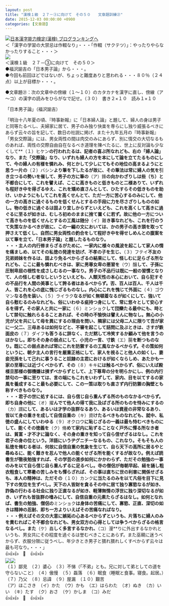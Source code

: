 ```yaml
---
layout: post
title: "漢検１級　２７－③に向けて　その５０　　文章題訓練㉑"
date: 2015-12-03 00:00:00 +0900
categories: [文章題]
---
```


[![](/syuusyuu9701/assets/images/漢検１級-２７－③に向けて-その５０-文章題訓練㉑-br_c_3028_1.gif)](http://blog.with2.net/link.php?1659096:3028 "日本漢字能力検定(漢検) ブログランキングへ")[日本漢字能力検定(漢検) ブログランキングへ](http://blog.with2.net/link.php?1659096:3028)  
＜「漢字の学習の大禁忌は作輟なり」・・・「作輟（サクテツ）」：やったりやらなかったりすること・・・＞  
![](/syuusyuu9701/assets/images/漢検１級-２７－③に向けて-その５０-文章題訓練㉑-20f76c71634d5b7d02791dbbe620c0cb.jpg)  
＜漢検１級　２７－③に向けて　その５０＞  
●福沢諭吉の「日本男子論」から・・・。  
●今回も前回ほどではないが、ちょっと難度ありと思われる・・・８０％（２４点）以上が目標か・・・。  
  
●文章題㉑：次の文章中の傍線（１～１０）のカタカナを漢字に直し、傍線（ア～コ）の漢字の読みをひらがなで記せ。（３０）　書き２×１０　読み１×１０  
  
「日本男子論」（福沢諭吉）  
  
「明治十八年夏の頃、『時事新報』に「日本婦人論」と題して、婦人の身は男子と同等たるべし、夫婦家に居て、男子のみ独り快楽を専らにし独り威張るべきにあらず云々の旨を記して、数日の社説に掲げ、また十九年五月の『時事新報』「男女交際論」には、男女両性の間は肉交のみにあらず、別に情交の大切なるものあれば、両性の交際自由自在なるべき道理を陳べたるに、世上に反対論も少なくして**（１）ヒケン**の行われたるは、記者の喜ぶ所なれども、右の「婦人論」なり、また「交際論」なり、いずれも婦人の方を本にして論を立てたるものにして、今の婦人の有様を憐れみ、何とかして少しにてもその地位の高まるようにと思う一片の**（２）バシン**より筆を下したるが故に、その筆法は常に婦人の気を引き立つるの勢いを催して、男子の方に筆の**（ア）鋒**の向かわざりしは些（ち）と不都合にして、これを譬えば、ここに高きものと低きものと二様ありて、いずれも程好き中を得ざるゆえ、これを矯め直さんとして、ひたすらその低きものを助け、いかようにもしてこれを高くせんとて、ただ一方に苦心するのみにして、他の一方の高きに過ぐるものを低くせんとするの手段に力を尽さざりしものの如し。物の低きに過ぐるは固より宜しからずといえども、これを高くして高きに過ぐるに至るが如きは、むしろ初めのままに捨て置くに若ず。故に他の一方について高きものを低くせんとするの工風は随分**（イ）難**き事なれども、これを行のうて失策なかるべきが故に、この一編の文においては、かの男子の高き頭を取って押さえて低くし、自然に男女両性の釣合をして程好き中を得せしめんとの腹案を以て筆を立て、「日本男子論」と題したるものなり。  
・・・主人の内行修まらざるがために、一家内に様々の風波を起こして家人の情を痛ましめ、以てその私徳の発達を妨げ、不孝の子を生じ、**（３）フテイ**不友の兄弟姉妹を作るは、固より免るべからざるの結果にして、怪しむに足らざる所なれども、ここに最も憐れむべきは、家に男尊女卑の悪習を**（ウ）醸**して、子孫に圧制卑屈の根性を成さしむるの一事なり。男子の不品行は既に一般の習慣となりて、人の怪しむ者なしというといえども、人類天性の本心において、自ら犯すその不品行を人間の美事として誇る者はあるべからず。否、百人は百人、千人は千人、皆これを心の底に愧じざるものなし。内心にこれを愧じて外面に**（４）ゴウマン**なる色を装い、**（５）ライラク**なるが如く無頓着なるが如くにして、強いて自ら慰むるのみなれども、俗にいわゆる疵持つ身にして、常に悠々として安心するを得ず。その家人と共に一家に**（６）ミンショク**して団欒たる最中にも、時として禁句に触れらるることあれば、その時の不愉快は譬えんに物なし。無心の小児が父を共にして母を異にするの理由を問い、隣家には父母二人に限りて吾が家に一父二、三母あるは如何などと、不審を起こして詰問に及ぶときは、さすが鉄面皮の**（７）ダイフ**も答うるに辞なく、ただ黙して冷笑するか顧みて他を言うのほかなし。即ちその身の弱点にして、小児の一言、寸鉄**（エ）腸**を断つものなり。既にこの弱点あれば常にこれを防禦するの工風なかるべからず。その策如何というに、朝夕主人の言行を厳重正格にして、家人を視ること他人の如くし、妻妾児孫をして己れに事うること奴隷の主君におけるが如くならしめ、あたかも一家の至尊には近づくべからず、その**（８）キキ**には触るべからず、俗にいえば殿様旦那様の御機嫌は損ずべからずとして、上下尊卑の分を明らかにし、例の内行禁句の一事に至りては、言の端にもこれをいわずして、家内、目を以てするの家風を養成すること最も必要にして、この一策は取りも直さず内行防禦の胸壁とも称すべきものなり。  
・・・君子の世に処するには、自ら信じ自ら重んずる所のものなかるべからず。即ち自身の他に**（オ）擢**んでて他人の得て我に及ばざる所のものを恃みにするの**（カ）謂**にして、あるいは才学の抜群なるあり、あるいは資産の非常なるあり、皆以て身の重きを成して自信自重の**（キ）資**けたるべきものなれども、就中、私徳の盛んにしていわゆる**（９）オクロウ**に恥じざるの一義は最も恃むべきものにして、能くその徳義を**（ク）脩**めて家内に恥ずることなく戸外に憚る所なき者は、貧富・才不才に論なく、その身の重きを知って自ら信ぜざるはなし。これを君子の身の位という。洋語にいうヂグニチーなるもの、これなり。そもそも人の私徳を脩むる者は、何故に自信自重の気象を生じて、自ら天下の高所に居るやと尋ぬるに、能く難きを忍んで他人の能くせざる所を能くするが故なり。例えば読書生が徹夜勉強すれば、その学芸の進歩如何にかかわらず、ただその勉強の一事のみを以て自ら信じ自ら重んずるに足るべし。寺の僧侶が毎朝早起、経を誦し粗衣粗食して寒暑の苦しみをも憚らざれば、その事は直ちに世の利害に関係せざるも、本人の精神は、ただその**（１０）カンク**に当たるのみを以て凡俗を目下に見下すの気位を生ずべし。天下の人皆財を貪るその中に居て独り寡慾なるが如き、詐偽の行わるる社会に独り正直なるが如き、軽薄無情の浮世に独り深切なるが如き、いずれも皆抜群の嗜みにして、自信自重の元素たらざるはなし。如何となれば、書生の勉強、僧侶の**ミンショク**は身体の苦痛にして、寡慾、正直、深切の如きは精神の忍耐、即ち一方よりいえばその苦痛なればなり。  
・・・例えばその文の大意に嫉妬の心あるべからずというも、片落ちに婦人のみを責むればこそ不都合なれども、男女双方の心得としては争うべからざるの格言なるべし。また**（ケ）姦**しく多言するなかれ、**（コ）漫**りに外出するなかれというも、男女共にその程度を過ぐるは誉むべきことにあらず。また巫覡に迷うべからず、衣服分限に従うべし、年少きとき男子と猥れ猥れしくすべからず云々は最も可なり。・・・」  
👍👍👍　🐑　👍👍👍  
![](/syuusyuu9701/assets/images/漢検１級-２７－③に向けて-その５０-文章題訓練㉑-ab9c00eeceaec5341f46a5fccbf716b4.jpg)![](/syuusyuu9701/assets/images/漢検１級-２７－③に向けて-その５０-文章題訓練㉑-ab9c00eeceaec5341f46a5fccbf716b4.jpg)  
（１）鄙見　（２）婆心　（３）不悌（「不弟」とも。兄に対して弟としての道を守らないこと）　（４）傲慢　（５）磊落　（６）眠食（睡眠と食事。寝食。起居。）　（７）乃父　（８）忌諱　（９）屋漏　（１０）艱苦　  
（ア）ほこさき　（イ）かた　（ウ）かも　（エ）はらわた　（オ）ぬき　（カ）いい　（キ）たす　（ク）おさ　（ケ）かしま　（コ）みだ　  
👍👍👍　🐑　👍👍👍  
  
  
  
  